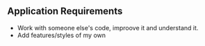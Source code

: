 ## Application Requirements ##

- Work with someone else's code, improove it and understand it.
- Add features/styles of my own